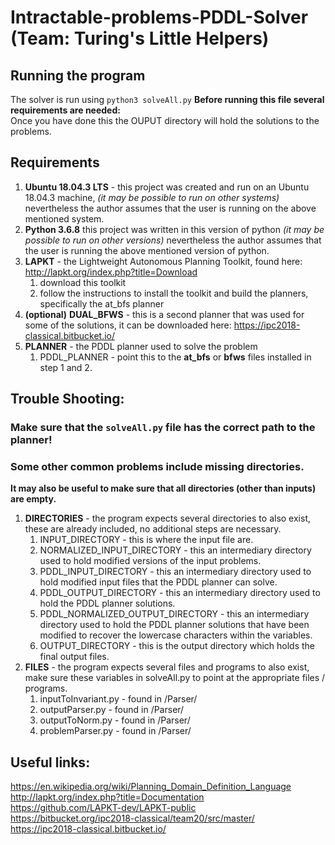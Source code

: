 # Intractable-problems-PDDL-Solver (Team: Turing's Little Helpers)
## Running the program

The solver is run using ``python3 solveAll.py`` 
**Before running this file several requirements are needed:**  
Once you have done this the OUPUT directory will hold the solutions to the problems.  

## Requirements
1. **Ubuntu 18.04.3 LTS** - this project was created and run on an Ubuntu 18.04.3 machine, *(it may be possible to run on other systems)* nevertheless the author assumes that the user is running on the above mentioned system.
2. **Python 3.6.8** this project was written in this version of python *(it may be possible to run on other versions)* nevertheless the author assumes that the user is running the above mentioned version of python.
3. **LAPKT** - the Lightweight Autonomous Planning Toolkit, found here: http://lapkt.org/index.php?title=Download
	1. download this toolkit
	2. follow the instructions to install the toolkit and build the planners, specifically the at_bfs planner
4. __(optional)__ **DUAL_BFWS** - this is a second planner that was used for some of the solutions, it can be downloaded here: https://ipc2018-classical.bitbucket.io/
5. **PLANNER** - the PDDL planner used to solve the problem
	1. PDDL_PLANNER - point this to the **at_bfs** or **bfws** files installed in step 1 and 2.
## Trouble Shooting:
### Make sure that the ``solveAll.py`` file has the correct path to the planner!
### Some other common problems include missing directories.
**It may also be useful to make sure that all directories (other than inputs) are empty.**
1. **DIRECTORIES** - the program expects several directories to also exist, these are already included, no additional steps are necessary.
	1. INPUT_DIRECTORY - this is where the input file are.
	2. NORMALIZED_INPUT_DIRECTORY - this an intermediary directory used to hold modified versions of the input problems.
	3. PDDL_INPUT_DIRECTORY - this an intermediary directory used to hold modified input files that the PDDL planner can solve.
	4. PDDL_OUTPUT_DIRECTORY - this an intermediary directory used to hold the PDDL planner solutions.
	5. PDDL_NORMALIZED_OUTPUT_DIRECTORY - this an intermediary directory used to hold the PDDL planner solutions that have been modified to recover the lowercase characters within the variables.
	6. OUTPUT_DIRECTORY - this is the output directory which holds the final output files.
2. **FILES** - the program expects several files and programs to also exist, make sure these variables in solveAll.py to point at the appropriate files / programs.
	1. inputToInvariant.py - found in /Parser/
	2. outputParser.py - found in /Parser/
	3. outputToNorm.py - found in /Parser/
	4. problemParser.py - found in /Parser/
## Useful links:
https://en.wikipedia.org/wiki/Planning_Domain_Definition_Language  
http://lapkt.org/index.php?title=Documentation  
https://github.com/LAPKT-dev/LAPKT-public  
https://bitbucket.org/ipc2018-classical/team20/src/master/  
https://ipc2018-classical.bitbucket.io/  




